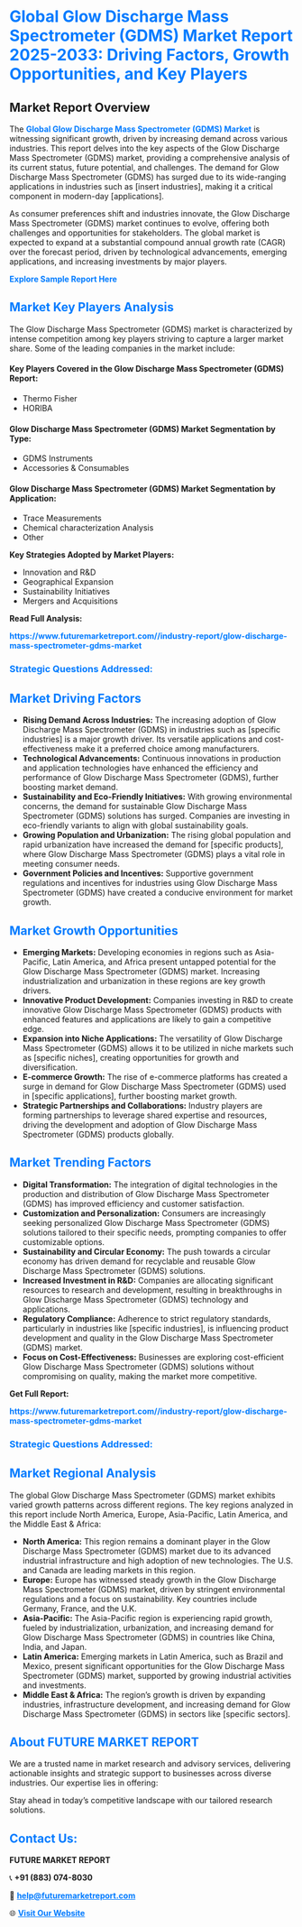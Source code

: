 <h1 style="color: #007BFF;">Global Glow Discharge Mass Spectrometer (GDMS) Market Report 2025-2033: Driving Factors, Growth Opportunities, and Key Players</h1>

<section id="overview">
<h2>Market Report Overview</h2>
<p>The <a href="https://www.futuremarketreport.com//industry-report/glow-discharge-mass-spectrometer-gdms-market" style="color: #007BFF; text-decoration: none;"><strong>Global Glow Discharge Mass Spectrometer (GDMS) Market</strong></a> is witnessing significant growth, driven by increasing demand across various industries. This report delves into the key aspects of the Glow Discharge Mass Spectrometer (GDMS) market, providing a comprehensive analysis of its current status, future potential, and challenges. The demand for Glow Discharge Mass Spectrometer (GDMS) has surged due to its wide-ranging applications in industries such as [insert industries], making it a critical component in modern-day [applications].</p>
<p>As consumer preferences shift and industries innovate, the Glow Discharge Mass Spectrometer (GDMS) market continues to evolve, offering both challenges and opportunities for stakeholders. The global market is expected to expand at a substantial compound annual growth rate (CAGR) over the forecast period, driven by technological advancements, emerging applications, and increasing investments by major players.</p>
</section>

<section id="overview">
<p><a href="https://www.futuremarketreport.com//request-sample/reportId=91488" style="color: #007BFF; text-decoration: none;"><strong>Explore Sample Report Here</strong></a></p>
</section>

<section id="key-players">
<h2 style="color: #007BFF;">Market Key Players Analysis</h2>
<p>The Glow Discharge Mass Spectrometer (GDMS) market is characterized by intense competition among key players striving to capture a larger market share. Some of the leading companies in the market include:</p>
<h4>Key Players Covered in the Glow Discharge Mass Spectrometer (GDMS) Report:</h4>
<ul><li>Thermo Fisher</li><li>HORIBA</li></ul>
<h4>Glow Discharge Mass Spectrometer (GDMS) Market Segmentation by Type:</h4>
<ul><li>GDMS Instruments</li><li>Accessories &amp; Consumables</li></ul>

<h4>Glow Discharge Mass Spectrometer (GDMS) Market Segmentation by Application:</h4>
<ul><li>Trace Measurements</li><li>Chemical characterization Analysis</li><li>Other</li></ul>
<p><strong>Key Strategies Adopted by Market Players:</strong></p>
<ul>
<li>Innovation and R&D</li>
<li>Geographical Expansion</li>
<li>Sustainability Initiatives</li>
<li>Mergers and Acquisitions</li>
</ul>
</section>

<section>
<p><strong>Read Full Analysis: </strong></p><a href="https://www.futuremarketreport.com//industry-report/glow-discharge-mass-spectrometer-gdms-market" style="color: #007BFF; text-decoration: none;"><strong>https://www.futuremarketreport.com//industry-report/glow-discharge-mass-spectrometer-gdms-market</strong></a>
<h3 style="color: #007BFF;">Strategic Questions Addressed:</h3>
</section>

<section id="driving-factors">
<h2 style="color: #007BFF;">Market Driving Factors</h2>
<ul>
<li><strong>Rising Demand Across Industries:</strong> The increasing adoption of Glow Discharge Mass Spectrometer (GDMS) in industries such as [specific industries] is a major growth driver. Its versatile applications and cost-effectiveness make it a preferred choice among manufacturers.</li>
<li><strong>Technological Advancements:</strong> Continuous innovations in production and application technologies have enhanced the efficiency and performance of Glow Discharge Mass Spectrometer (GDMS), further boosting market demand.</li>
<li><strong>Sustainability and Eco-Friendly Initiatives:</strong> With growing environmental concerns, the demand for sustainable Glow Discharge Mass Spectrometer (GDMS) solutions has surged. Companies are investing in eco-friendly variants to align with global sustainability goals.</li>
<li><strong>Growing Population and Urbanization:</strong> The rising global population and rapid urbanization have increased the demand for [specific products], where Glow Discharge Mass Spectrometer (GDMS) plays a vital role in meeting consumer needs.</li>
<li><strong>Government Policies and Incentives:</strong> Supportive government regulations and incentives for industries using Glow Discharge Mass Spectrometer (GDMS) have created a conducive environment for market growth.</li>
</ul>
</section>

<section id="growth-opportunities">
<h2 style="color: #007BFF;">Market Growth Opportunities</h2>
<ul>
<li><strong>Emerging Markets:</strong> Developing economies in regions such as Asia-Pacific, Latin America, and Africa present untapped potential for the Glow Discharge Mass Spectrometer (GDMS) market. Increasing industrialization and urbanization in these regions are key growth drivers.</li>
<li><strong>Innovative Product Development:</strong> Companies investing in R&D to create innovative Glow Discharge Mass Spectrometer (GDMS) products with enhanced features and applications are likely to gain a competitive edge.</li>
<li><strong>Expansion into Niche Applications:</strong> The versatility of Glow Discharge Mass Spectrometer (GDMS) allows it to be utilized in niche markets such as [specific niches], creating opportunities for growth and diversification.</li>
<li><strong>E-commerce Growth:</strong> The rise of e-commerce platforms has created a surge in demand for Glow Discharge Mass Spectrometer (GDMS) used in [specific applications], further boosting market growth.</li>
<li><strong>Strategic Partnerships and Collaborations:</strong> Industry players are forming partnerships to leverage shared expertise and resources, driving the development and adoption of Glow Discharge Mass Spectrometer (GDMS) products globally.</li>
</ul>
</section>

<section id="trending-factors">
<h2 style="color: #007BFF;">Market Trending Factors</h2>
<ul>
<li><strong>Digital Transformation:</strong> The integration of digital technologies in the production and distribution of Glow Discharge Mass Spectrometer (GDMS) has improved efficiency and customer satisfaction.</li>
<li><strong>Customization and Personalization:</strong> Consumers are increasingly seeking personalized Glow Discharge Mass Spectrometer (GDMS) solutions tailored to their specific needs, prompting companies to offer customizable options.</li>
<li><strong>Sustainability and Circular Economy:</strong> The push towards a circular economy has driven demand for recyclable and reusable Glow Discharge Mass Spectrometer (GDMS) solutions.</li>
<li><strong>Increased Investment in R&D:</strong> Companies are allocating significant resources to research and development, resulting in breakthroughs in Glow Discharge Mass Spectrometer (GDMS) technology and applications.</li>
<li><strong>Regulatory Compliance:</strong> Adherence to strict regulatory standards, particularly in industries like [specific industries], is influencing product development and quality in the Glow Discharge Mass Spectrometer (GDMS) market.</li>
<li><strong>Focus on Cost-Effectiveness:</strong> Businesses are exploring cost-efficient Glow Discharge Mass Spectrometer (GDMS) solutions without compromising on quality, making the market more competitive.</li>
</ul>
</section>

<section>
<p><strong>Get Full Report: </strong></p><a href="https://www.futuremarketreport.com//industry-report/glow-discharge-mass-spectrometer-gdms-market" style="color: #007BFF; text-decoration: none;"><strong>https://www.futuremarketreport.com//industry-report/glow-discharge-mass-spectrometer-gdms-market</strong></a>
<h3 style="color: #007BFF;">Strategic Questions Addressed:</h3>
</section>


<section id="regional-analysis">
<h2 style="color: #007BFF;">Market Regional Analysis</h2>
<p>The global Glow Discharge Mass Spectrometer (GDMS) market exhibits varied growth patterns across different regions. The key regions analyzed in this report include North America, Europe, Asia-Pacific, Latin America, and the Middle East & Africa:</p>
<ul>
<li><strong>North America:</strong> This region remains a dominant player in the Glow Discharge Mass Spectrometer (GDMS) market due to its advanced industrial infrastructure and high adoption of new technologies. The U.S. and Canada are leading markets in this region.</li>
<li><strong>Europe:</strong> Europe has witnessed steady growth in the Glow Discharge Mass Spectrometer (GDMS) market, driven by stringent environmental regulations and a focus on sustainability. Key countries include Germany, France, and the U.K.</li>
<li><strong>Asia-Pacific:</strong> The Asia-Pacific region is experiencing rapid growth, fueled by industrialization, urbanization, and increasing demand for Glow Discharge Mass Spectrometer (GDMS) in countries like China, India, and Japan.</li>
<li><strong>Latin America:</strong> Emerging markets in Latin America, such as Brazil and Mexico, present significant opportunities for the Glow Discharge Mass Spectrometer (GDMS) market, supported by growing industrial activities and investments.</li>
<li><strong>Middle East & Africa:</strong> The region’s growth is driven by expanding industries, infrastructure development, and increasing demand for Glow Discharge Mass Spectrometer (GDMS) in sectors like [specific sectors].</li>
</ul>
</section>

<footer>
<h2 style="color: #007BFF;">About FUTURE MARKET REPORT</h2>
<p>We are a trusted name in market research and advisory services, delivering actionable insights and strategic support to businesses across diverse industries. Our expertise lies in offering:</p>

<p>Stay ahead in today’s competitive landscape with our tailored research solutions.</p>

<h2 style="color: #007BFF;">Contact Us:</h2>
<p><strong>FUTURE MARKET REPORT</strong></p>
<p>📞 <strong>+91 (883) 074-8030</strong></p>
<p>📧 <strong><a href="mailto:help@futuremarketreport.com" style="color: #007BFF;">help@futuremarketreport.com</a></strong></p>
<p>🌐 <strong><a href="https://www.futuremarketreport.com/" style="color: #007BFF;">Visit Our Website</a></strong></p>
</footer>